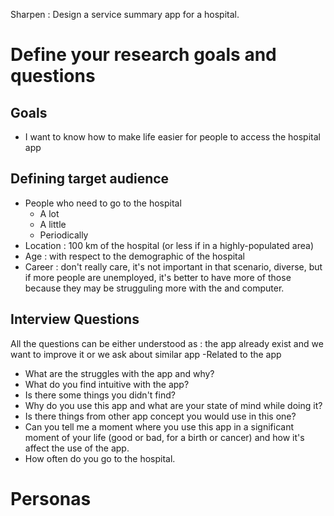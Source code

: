 Sharpen : Design a service summary app for a hospital. 
# Define your research goals and questions
## Goals  
- I want to know how to make life easier for people to access the hospital app

## Defining target audience
- People who need to go to the hospital
  - A lot
  - A little
  - Periodically 
- Location : 100 km of the hospital (or less if in a highly-populated area)
- Age : with respect to the demographic of the hospital
- Career : don't really care, it's not important in that scenario, diverse, but if more people are unemployed, it's better to have more of those because they may be strugguling more with the and computer.

## Interview Questions
All the questions can be either understood as : the app already exist and we want to improve it or we ask about similar app
-Related to the app
  - What are the struggles with the app and why?
  - What do you find intuitive with the app?
  - Is there some things you didn't find?
  - Why do you use this app and what are your state of mind while doing it? 
  - Is there things from other app concept you would use in this one?
  - Can you tell me a moment where you use this app in a significant moment of your life (good or bad, for a birth or cancer) and how it's affect the use of the app.
- How often do you go to the hospital.

# Personas

